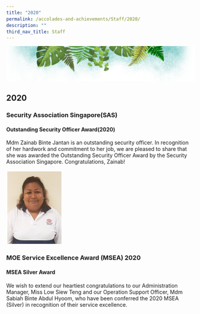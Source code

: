 ```yaml
---
title: "2020"
permalink: /accolades-and-achievements/Staff/2020/
description: ""
third_nav_title: Staff
---
```

![](/images/Banner.png)

2020
----

### **Security Association Singapore(SAS)**

#### **Outstanding Security Officer Award(2020)** 


Mdm Zainab Binte Jantan is an outstanding security officer. In recognition of her hardwork and commitment to her job, we are pleased to share that she was awarded the Outstanding Security Officer Award by the Security Association Singapore. Congratulations, Zainab!

<img src="/images/Zainab.jpg" style="width:30%">


### **MOE Service Excellence Award (MSEA) 2020**

#### **MSEA Silver Award**

  

We wish to extend our heartiest congratulations to our Administration Manager, Miss Low Siew Teng and our Operation Support Officer, Mdm Sabiah Binte Abdul Hyoom, who have been conferred the 2020 MSEA (Silver) in recognition of their service excellence.